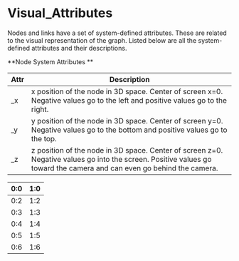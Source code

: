 # Visual_Attributes

Nodes and links have a set of system-defined attributes. These are related to the visual representation of the graph. Listed below are all the system-defined attributes and their descriptions.

**Node System Attributes **

| Attr |Description |
| -- | -- |
|_x | x position of the node in 3D space. Center of screen x=0. Negative values go to the left and positive values go to the right. |
|_y | y position of the node in 3D space. Center of screen y=0. Negative values go to the bottom and positive values go to the top. |
|_z | z position of the node in 3D space. Center of screen z=0. Negative values go into the screen. Positive values go toward the camera and can even go behind the camera. |


| 0:0 | 1:0 |
| -- | -- |
| 0:2 | 1:2 |
| 0:3 | 1:3 |
| 0:4 | 1:4 |
| 0:5 | 1:5 |
| 0:6 | 1:6 |
